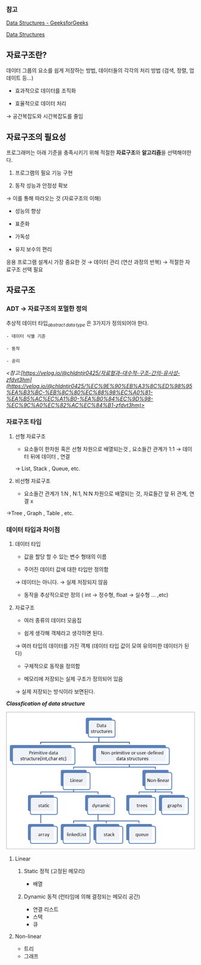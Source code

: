 ### 참고

  

[Data Structures - GeeksforGeeks](https://www.geeksforgeeks.org/data-structures/?ref=shm)

  

[Data Structures](https://www.coursera.org/learn/data-structures)


## 자료구조란?

  



  

데이터 그룹의 요소를 쉽게 저장하는 방법, 데이터들의 각각의 처리 방법 (검색, 정렬, 업데이트 등…)

  

- 효과적으로 데이터를 조직화

- 효율적으로 데이터 처리

  

→ 공간복잡도와 시간복잡도를 줄임

  

## 자료구조의 필요성

  



  

프로그래머는 아래 기준을 충족시키기 위해 적절한 **자료구조**와 **알고리즘**을 선택해야한다.

  

1. 프로그램의 필요 기능 구현

2. 동작 성능과 안정성 확보

  

→ 이를 통해 따라오는 것 (자료구조의 이해)

  

- 성능의 향상

- 표준화

- 가독성

- 유지 보수의 편리

  

응용 프로그램 설계시 가장 중요한 것 → 데이터 관리 (연산 과정의 반복) → 적절한 자료구조 선택 필요

  

## 자료구조

  



  

### ADT → 자료구조의 포멀한 정의 

  

추상적 데이터 타입$_{abstract\,data\,type}$ 은 3가지가 정의되어야 한다.

	- 데이터 식별 기준

	- 동작

	- 공리

*<참고:[https://velog.io/@chldntjr0425/자료형과-대수적-구조-간의-유사성-zfdvt3hm](https://velog.io/@chldntjr0425/%EC%9E%90%EB%A3%8C%ED%98%95%EA%B3%BC-%EB%8C%80%EC%88%98%EC%A0%81-%EA%B5%AC%EC%A1%B0-%EA%B0%84%EC%9D%98-%EC%9C%A0%EC%82%AC%EC%84%B1-zfdvt3hm)>*

  

### 자료구조 타입

  

1. 선형 자료구조

	- 요소들이 한차원 혹은 선형 차원으로 배열되는것 , 요소들간 관계가 1:1 → 데이터 뒤에 데이터 , 연결

	→ List, Stack , Queue, etc.

2. 비선형 자료구조

	- 요소들간 관계가 1:N , N:1, N:N 차원으로 배열되는 것, 자료들간 앞 뒤 관계, 연결 x

→Tree , Graph , Table , etc.

  

### 데이터 타입과 차이점 

  

1. 데이터 타입

	- 값을 할당 할 수 있는 변수 형태의 이름

	- 주어진 데이터 값에 대한 타입만 정의함

	→ 데이터는 아니다. → 실제 저장되지 않음

	- 동작을 추상적으로만 정의 ( int → 정수형, float → 실수형 … ,etc)

2. 자료구조

	- 여러 종류의 데이터 모음집

	- 쉽게 생각해 객체라고 생각하면 된다.

	→ 여러 타입의 데이터를 가진 객체 
	(데이터 타입 값이 모여 유의미한 데이터가 된다)

	- 구체적으로 동작을 정의함

	- 메모리에 저장되는 실제 구조가 정의되어 있음

	→ 실제 저장되는 방식이라 보면된다.

  

***Classfication of data structure***

  

![Untitled](../../assets/img/classification.png)

  

1. Linear

	1. Static 정적 (고정된 메모리)

		- 배열	

	2. Dynamic 동적 (런타임에 의해 결정되는 메모리 공간)

		- 연결 리스트
		- 스택
		- 큐



2. Non-linear
	- 트리
	- 그래프
